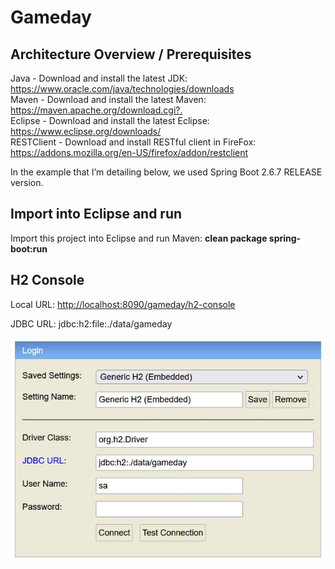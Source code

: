 # Gameday

## Architecture Overview / Prerequisites

Java - Download and install the latest JDK: <https://www.oracle.com/java/technologies/downloads> <br/>
Maven - Download and install the latest Maven: <https://maven.apache.org/download.cgi?.> <br/>
Eclipse - Download and install the latest Eclipse: <https://www.eclipse.org/downloads/> <br/>
RESTClient - Download and install RESTful client in FireFox: <https://addons.mozilla.org/en-US/firefox/addon/restclient>

In the example that I’m detailing below, we used Spring Boot 2.6.7 RELEASE version.


## Import into Eclipse and run

Import this project into Eclipse and run Maven: **clean package spring-boot:run**


## H2 Console

Local URL: <http://localhost:8090/gameday/h2-console> <br/>

JDBC URL: jdbc:h2:file:./data/gameday

<img title="H2 Console Login" alt="Alt text" src="./images/H2Console.jpg"> <br/>